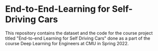 # End-to-End-Learning for Self-Driving Cars
This repository contains the dataset and the code for the course project titled "End-to-end Learning for Self Driving Cars" done as a part of the course Deep Learning for Engineers at CMU in Spring 2022.
